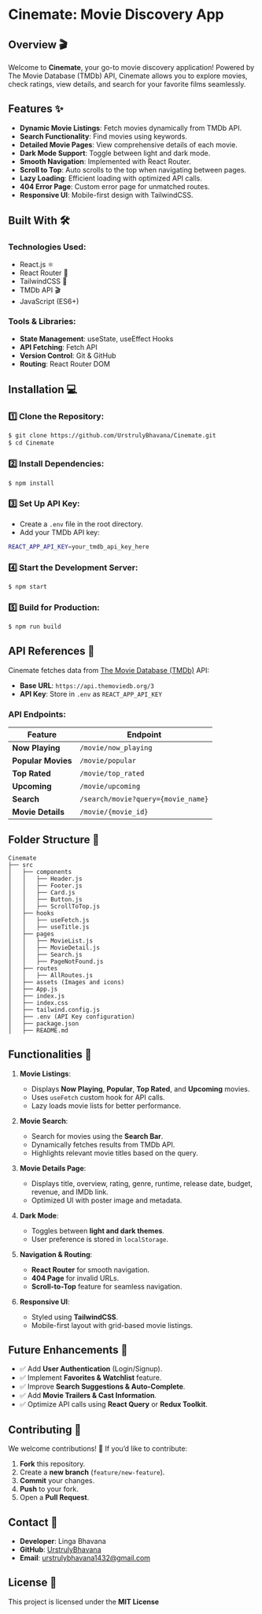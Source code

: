 # Cinemate: Movie Discovery App

## Overview 🎬

Welcome to **Cinemate**, your go-to movie discovery application! Powered by The Movie Database (TMDb) API, Cinemate allows you to explore movies, check ratings, view details, and search for your favorite films seamlessly.

## Features ✨

- **Dynamic Movie Listings**: Fetch movies dynamically from TMDb API.
- **Search Functionality**: Find movies using keywords.
- **Detailed Movie Pages**: View comprehensive details of each movie.
- **Dark Mode Support**: Toggle between light and dark mode.
- **Smooth Navigation**: Implemented with React Router.
- **Scroll to Top**: Auto scrolls to the top when navigating between pages.
- **Lazy Loading**: Efficient loading with optimized API calls.
- **404 Error Page**: Custom error page for unmatched routes.
- **Responsive UI**: Mobile-first design with TailwindCSS.

## Built With 🛠️

### Technologies Used:

- React.js ⚛️
- React Router 🚏
- TailwindCSS 🎨
- TMDb API 🎬
- JavaScript (ES6+)

### Tools & Libraries:

- **State Management**: useState, useEffect Hooks
- **API Fetching**: Fetch API
- **Version Control**: Git & GitHub
- **Routing**: React Router DOM

## Installation 💻

### 1️⃣ Clone the Repository:

```bash
$ git clone https://github.com/UrstrulyBhavana/Cinemate.git
$ cd Cinemate
```

### 2️⃣ Install Dependencies:

```bash
$ npm install
```

### 3️⃣ Set Up API Key:

- Create a `.env` file in the root directory.
- Add your TMDb API key:

```bash
REACT_APP_API_KEY=your_tmdb_api_key_here
```

### 4️⃣ Start the Development Server:

```bash
$ npm start
```

### 5️⃣ Build for Production:

```bash
$ npm run build
```

## API References 🔗

Cinemate fetches data from [The Movie Database (TMDb)](https://www.themoviedb.org/) API:

- **Base URL**: `https://api.themoviedb.org/3`
- **API Key**: Store in `.env` as `REACT_APP_API_KEY`

### API Endpoints:

| Feature            | Endpoint                           |
| ------------------ | ---------------------------------- |
| **Now Playing**    | `/movie/now_playing`               |
| **Popular Movies** | `/movie/popular`                   |
| **Top Rated**      | `/movie/top_rated`                 |
| **Upcoming**       | `/movie/upcoming`                  |
| **Search**         | `/search/movie?query={movie_name}` |
| **Movie Details**  | `/movie/{movie_id}`                |

## Folder Structure 📂

```
Cinemate
├── src
│   ├── components
│   │   ├── Header.js
│   │   ├── Footer.js
│   │   ├── Card.js
│   │   ├── Button.js
│   │   ├── ScrollToTop.js
│   ├── hooks
│   │   ├── useFetch.js
│   │   ├── useTitle.js
│   ├── pages
│   │   ├── MovieList.js
│   │   ├── MovieDetail.js
│   │   ├── Search.js
│   │   ├── PageNotFound.js
│   ├── routes
│   │   ├── AllRoutes.js
│   ├── assets (Images and icons)
│   ├── App.js
│   ├── index.js
│   ├── index.css
│   ├── tailwind.config.js
│   ├── .env (API Key configuration)
│   ├── package.json
│   ├── README.md
```

## Functionalities 🎥

1. **Movie Listings**:

   - Displays **Now Playing**, **Popular**, **Top Rated**, and **Upcoming** movies.
   - Uses `useFetch` custom hook for API calls.
   - Lazy loads movie lists for better performance.

2. **Movie Search**:

   - Search for movies using the **Search Bar**.
   - Dynamically fetches results from TMDb API.
   - Highlights relevant movie titles based on the query.

3. **Movie Details Page**:

   - Displays title, overview, rating, genre, runtime, release date, budget, revenue, and IMDb link.
   - Optimized UI with poster image and metadata.

4. **Dark Mode**:

   - Toggles between **light and dark themes**.
   - User preference is stored in `localStorage`.

5. **Navigation & Routing**:

   - **React Router** for smooth navigation.
   - **404 Page** for invalid URLs.
   - **Scroll-to-Top** feature for seamless navigation.

6. **Responsive UI**:

   - Styled using **TailwindCSS**.
   - Mobile-first layout with grid-based movie listings.

## Future Enhancements 🚀

- ✅ Add **User Authentication** (Login/Signup).
- ✅ Implement **Favorites & Watchlist** feature.
- ✅ Improve **Search Suggestions & Auto-Complete**.
- ✅ Add **Movie Trailers & Cast Information**.
- ✅ Optimize API calls using **React Query** or **Redux Toolkit**.

## Contributing 🤝

We welcome contributions! 🚀 If you’d like to contribute:

1. **Fork** this repository.
2. Create a **new branch** (`feature/new-feature`).
3. **Commit** your changes.
4. **Push** to your fork.
5. Open a **Pull Request**.

## Contact 📧

- **Developer**: Linga Bhavana
- **GitHub**: [UrstrulyBhavana](https://github.com/UrstrulyBhavana)
- **Email**: [urstrulybhavana1432@gmail.com](mailto\:urstrulybhavana1432@gmail.com)

## License 📄

This project is licensed under the **MIT License**
